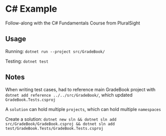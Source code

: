 # C# Example

Follow-along with the C# Fundamentals Course from PluralSight

## Usage

Running: `dotnet run --project src/GradeBook/`

Testing: `dotnet test`

## Notes

When writing test cases, had to reference main GradeBook project with `dotnet add reference ../../src/GradeBook/`, which updated `GradeBook.Tests.csproj`

A `solution` can hold multiple `projects`, which can hold multiple `namespaces`

Create a solution: `dotnet new sln && dotnet sln add src/GradeBook/GradeBook.csproj && dotnet sln add test/GradeBook.Tests/GradeBook.Tests.csproj`
